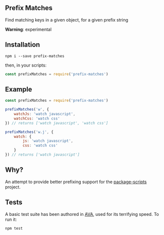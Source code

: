 Prefix Matches
---

Find matching keys in a given object, for a given prefix string

**Warning**: experimental

## Installation

	npm i --save prefix-matches
	
then, in your scripts:

```js
const prefixMatches = require('prefix-matches')
```

## Example

```js
const prefixMatches = require('prefix-matches')

prefixMatches('w', {
	watchJs: 'watch javascript',
	watchCss: 'watch css'
}) // returns ['watch javascript', 'watch css']

prefixMatches('w.j', {
	watch: {
		js: 'watch javascript',
		css: 'watch css'
	}
}) // returns ['watch javascript']
```

## Why?

An attempt to provide better prefixing support for the [package-scripts](https://github.com/kentcdodds/p-s) project. 

## Tests

A basic test suite has been authored in [AVA](https://github.com/sindresorhus/ava), used for its terrifying speed. To run it:

	npm test